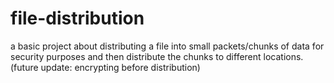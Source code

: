 # file-distribution
a basic project about distributing a file into small packets/chunks of data for security purposes and then distribute the chunks to different locations. (future update: encrypting before distribution)
